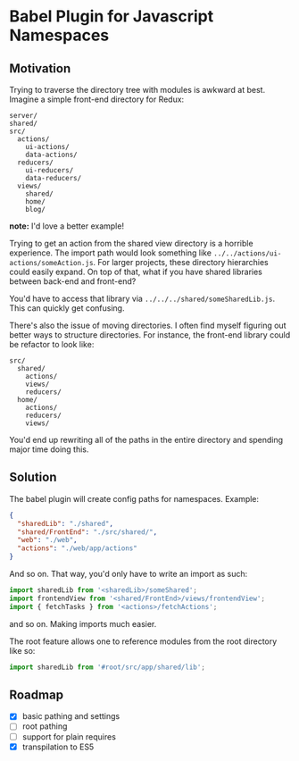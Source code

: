 # Babel Plugin for Javascript Namespaces

## Motivation

Trying to traverse the directory tree with modules is awkward at best. Imagine a simple front-end directory for Redux:

```
server/
shared/
src/
  actions/
    ui-actions/
    data-actions/
  reducers/
    ui-reducers/
    data-reducers/
  views/
    shared/
    home/
    blog/
```

**note:** I'd love a better example!

Trying to get an action from the shared view directory is a horrible experience. The import path would look something like `../../actions/ui-actions/someAction.js`. For larger projects, these directory hierarchies could easily expand. On top of that, what if you have shared libraries between back-end and front-end?

You'd have to access that library via `../../../shared/someSharedLib.js`. This can quickly get confusing.

There's also the issue of moving directories. I often find myself figuring out better ways to structure directories. For instance, the front-end library could be refactor to look like:

```
src/
  shared/
    actions/
    views/
    reducers/
  home/
    actions/
    reducers/
    views/
```

You'd end up rewriting all of the paths in the entire directory and spending major time doing this.

## Solution

The babel plugin will create config paths for namespaces. Example:

```json
{
  "sharedLib": "./shared",
  "shared/FrontEnd": "./src/shared/",
  "web": "./web",
  "actions": "./web/app/actions"
}
```

And so on. That way, you'd only have to write an import as such:

```js
import sharedLib from '<sharedLib>/someShared';
import frontendView from '<shared/FrontEnd>/views/frontendView';
import { fetchTasks } from '<actions>/fetchActions';
```

and so on. Making imports much easier.

The root feature allows one to reference modules from the root directory like so:

```js
import sharedLib from '#root/src/app/shared/lib';
```

## Roadmap

- [x] basic pathing and settings
- [ ] root pathing
- [ ] support for plain requires
- [x] transpilation to ES5
